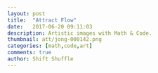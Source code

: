 ```yaml
---
layout: post
title:  "Attract Flow"
date:   2017-06-20 09:11:03
description: Artistic images with Math & Code.
thumbnail: att/jong-000142.png
categories: [math,code,art]
comments: true
author: Shift Shuffle
---
```


<div class="fotorama"
data-allowfullscreen="true"
     data-nav="thumbs">
  <div data-img="{{ site.url }}/assets/img/att/jong-000691.png"> </div>
  <div data-img="{{ site.url }}/assets/img/att/attract-0000000046-a=-1.232-b=1.9040002-c=1.232-d=-1.9040002.png"> </div>
  <div data-img="{{ site.url }}/assets/img/att/attract-0000000027-a=2.56-b=-1.4720001-c=-2.56-d=1.4720001.png"> </div>
  <div data-img="{{ site.url }}/assets/img/att/jong-000163.png"> </div>
  <div data-img="{{ site.url }}/assets/img/att/jong-000444.png"> </div>

</div>


<div class="gal">



<div><a href="#"><img src="{{ site.url }}/assets/img/att/jong-000691.png" alt=""></a></div>
<div><a href="#"><img src="{{ site.url }}/assets/img/att/jong-000432.png" alt=""></a></div>
<div><a href="#"><img src="{{ site.url }}/assets/img/att/jong-000335.png" alt=""></a></div>
<div><a href="#"><img src="{{ site.url }}/assets/img/att/attract-0000000046-a=-1.232-b=1.9040002-c=1.232-d=-1.9040002.png" alt=""></a></div>
<div><a href="#"><img src="{{ site.url }}/assets/img/att/attract-0000000027-a=2.56-b=-1.4720001-c=-2.56-d=1.4720001.png" alt=""></a></div>

<div><a href="#"><img src="{{ site.url }}/assets/img/att/jong-000142.png" alt=""></a></div>
<div><a href="#"><img src="{{ site.url }}/assets/img/att/jong-000293.png" alt=""></a></div>

<div><a href="#"><img src="{{ site.url }}/assets/img/att/jong-000221.png" alt=""></a></div>
<div><a href="#"><img src="{{ site.url }}/assets/img/att/jong-000478.png" alt=""></a></div>


<div><a href="#"><img src="{{ site.url }}/assets/img/att/jong-000962.png" alt=""></a></div>
<div><a href="#"><img src="{{ site.url }}/assets/img/att/jong-002099.png" alt=""></a></div>



<div><a href="#"><img src="{{ site.url }}/assets/img/att/jong-001507.png" alt=""></a></div>
<div><a href="#"><img src="{{ site.url }}/assets/img/att/jong-004241.png" alt=""></a></div>
<div><a href="#"><img src="{{ site.url }}/assets/img/att/jong-000501.png" alt=""></a></div>
<div><a href="#"><img src="{{ site.url }}/assets/img/att/jong-000117.png" alt=""></a></div>
<div><a href="#"><img src="{{ site.url }}/assets/img/att/jong-000265.png" alt=""></a></div>
<div><a href="#"><img src="{{ site.url }}/assets/img/att/jong-000159.png" alt=""></a></div>
<div><a href="#"><img src="{{ site.url }}/assets/img/att/jong-000163.png" alt=""></a></div>

</div>
